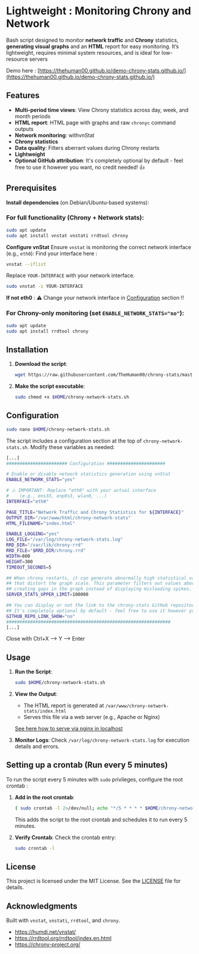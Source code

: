 # Lightweight : Monitoring Chrony and Network

Bash script designed to monitor **network traffic** and **Chrony** statistics, **generating visual graphs** and an **HTML** report for easy monitoring.
It’s lightweight, requires minimal system resources, and is ideal for low-resource servers

Demo here : [https://thehuman00.github.io/demo-chrony-stats.github.io/](https://thehuman00.github.io/demo-chrony-stats.github.io/)

## Features

- **Multi-period time views**: View Chrony statistics across day, week, and month periods
- **HTML report**: HTML page with graphs and raw `chronyc` command outputs
- **Network monitoring**: withvnStat
- **Chrony statistics**
- **Data quality**: Filters aberrant values during Chrony restarts
- **Lightweight**
- **Optional GitHub attribution**: It's completely optional by default - feel free to use it however you want, no credit needed! 👍

## Prerequisites

**Install dependencies** (on Debian/Ubuntu-based systems):

### **For full functionality (Chrony + Network stats):**
   ```bash
   sudo apt update
   sudo apt install vnstat vnstati rrdtool chrony
   ```

**Configure vnStat**
   Ensure `vnstat` is monitoring the correct network interface (e.g., `eth0`):
   Find your interface here :
   ```bash
   vnstat --iflist
   ```
   Replace `YOUR-INTERFACE` with your network interface.
   ```bash
   sudo vnstat -i YOUR-INTERFACE
   ``` 
   **If not eth0** : ⚠️ Change your network interface in [Configuration](#configuration) section !!

### **For Chrony-only monitoring (set `ENABLE_NETWORK_STATS="no"`):**
   ```bash
   sudo apt update
   sudo apt install rrdtool chrony
   ```

## Installation

1. **Download the script**:
   ```bash
   wget https://raw.githubusercontent.com/TheHuman00/chrony-stats/master/chrony-network-stats.sh -O $HOME/chrony-network-stats.sh
   ```

2. **Make the script executable**:
   ```bash
   sudo chmod +x $HOME/chrony-network-stats.sh
   ```

## Configuration

   ```bash
   sudo nano $HOME/chrony-network-stats.sh
   ```

The script includes a configuration section at the top of `chrony-network-stats.sh`. Modify these variables as needed:

   ```bash
   [...]
   ####################### Configuration ######################

   # Enable or disable network statistics generation using vnStat
   ENABLE_NETWORK_STATS="yes"

   # ⚠️ IMPORTANT: Replace "eth0" with your actual interface 
   #    (e.g., ens33, enp0s3, wlan0, ...)
   INTERFACE="eth0"

   PAGE_TITLE="Network Traffic and Chrony Statistics for ${INTERFACE}"
   OUTPUT_DIR="/var/www/html/chrony-network-stats"
   HTML_FILENAME="index.html"

   ENABLE_LOGGING="yes"
   LOG_FILE="/var/log/chrony-network-stats.log"
   RRD_DIR="/var/lib/chrony-rrd"
   RRD_FILE="$RRD_DIR/chrony.rrd"
   WIDTH=800
   HEIGHT=300
   TIMEOUT_SECONDS=5

   ## When chrony restarts, it can generate abnormally high statistical values (e.g., 12M packets)
   ## that distort the graph scale. This parameter filters out values above the threshold,
   ## creating gaps in the graph instead of displaying misleading spikes.
   SERVER_STATS_UPPER_LIMIT=100000

   ## You can display or not the link to the chrony-stats GitHub repository in the HTML page
   ## It's completely optional by default - feel free to use it however you want, no credit needed! 👍
   GITHUB_REPO_LINK_SHOW="no"
   ##############################################################
   [...]
   ```
   Close with Ctrl+X --> Y --> Enter


## Usage

1. **Run the Script**:
   ```bash
   sudo $HOME/chrony-network-stats.sh
   ```

2. **View the Output**:
   - The HTML report is generated at `/var/www/chrony-network-stats/index.html`
   - Serves this file via a web server (e.g., Apache or Nginx)

   [See here how to serve via nginx in localhost](nginx.md)

3. **Monitor Logs**:
   Check `/var/log/chrony-network-stats.log` for execution details and errors.

## Setting up a crontab (Run every 5 minutes)

To run the script every 5 minutes with `sudo` privileges, configure the root crontab :

1. **Add in the root crontab**:
   ```bash
   ( sudo crontab -l 2>/dev/null; echo "*/5 * * * * $HOME/chrony-network-stats.sh" ) | sudo crontab -
   ```
   This adds the script to the root crontab and schedules it to run every 5 minutes.

2. **Verify Crontab**:
   Check the crontab entry:
   ```bash
   sudo crontab -l
   ```


## License

This project is licensed under the MIT License. See the [LICENSE](LICENSE) file for details.

## Acknowledgments

Built with `vnstat`, `vnstati`, `rrdtool`, and `chrony`.
- https://humdi.net/vnstat/
- https://rrdtool.org/rrdtool/index.en.html
- https://chrony-project.org/
